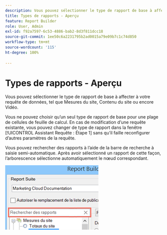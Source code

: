 ```yaml
---
description: Vous pouvez sélectionner le type de rapport de base à affecter à votre requête de données, tel que Mesures du site, Contenu du site ou encore Vidéo.
title: Types de rapports - Aperçu
feature: Report Builder
role: User, Admin
exl-id: f92a7597-6c53-4886-bab2-8d3f811dcc18
source-git-commit: 1ee50c6a2231795b2ad0015a79e09b7c1c74d850
workflow-type: tm+mt
source-wordcount: '115'
ht-degree: 100%

---
```


# Types de rapports - Aperçu

Vous pouvez sélectionner le type de rapport de base à affecter à votre requête de données, tel que Mesures du site, Contenu du site ou encore Vidéo.

Vous ne pouvez choisir qu’un seul type de rapport de base pour une plage de cellules de feuille de calcul. En cas de modification d’une requête existante, vous pouvez changer de type de rapport dans la fenêtre [!UICONTROL Assistant Requête : Étape 1] sans qu’il faille reconfigurer d’autres paramètres de la requête.

Vous pouvez rechercher des rapports à l’aide de la barre de recherche à saisie semi-automatique. Après avoir sélectionné un rapport de cette façon, l’arborescence sélectionne automatiquement le nœud correspondant.

![](assets/search_reports.png)
